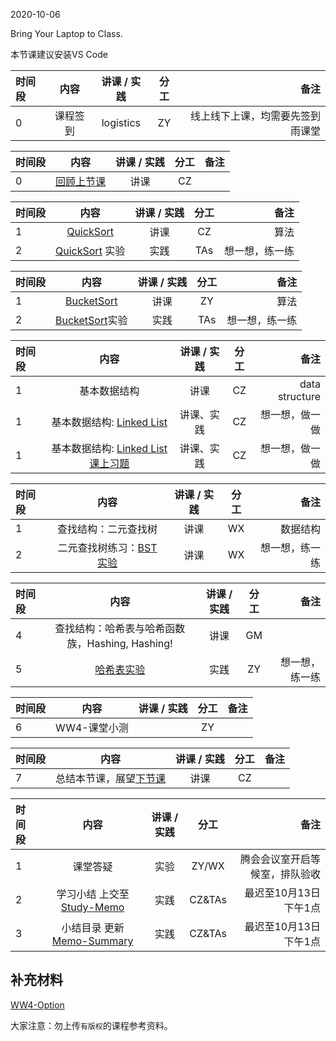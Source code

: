 2020-10-06

Bring Your Laptop to Class. 

本节课建议安装VS Code

|时间段     |  内容   | 讲课 / 实践     |  分工  |   备注       |
| :---      |   :----:  |   :----:    |    :----:    |       ---:   |
|   0       | 课程签到  |  logistics   |     ZY     |   线上线下上课，均需要先签到雨课堂     |


|时间段 |  内容 | 讲课 / 实践     |  分工  |备注       |
| :--- |   :----:    |   :----:    |    :----:    |       ---: |
|   0  |  [回顾上节课](../WW3/WW3-Plan.md)  |  讲课    |     CZ     |      |

|时间段   |  内容    | 讲课 / 实践     |  分工  |备注       |
| :---    |   :----:    |   :----:    |    :----:    |       ---: |
|   1     | [QuickSort](./Sorting%20Algorithms.pdf)      |  讲课    |     CZ     |    算法     |
|   2     | [QuickSort](../../../Computing/Algorithm/cs161-2018/lecture5_quicksort.ipynb) 实验   |  实践   |     TAs     |    想一想，练一练       |


|时间段   |  内容 | 讲课 / 实践     |  分工  |备注       |
| :---    |   :----:    |   :----:    |    :----:    |       ---: |
|   1     | [BucketSort](./Sorting%20Algorithms.pdf)      |  讲课    |     ZY     |   算法     |
|   2     | [BucketSort](../../../Computing/Algorithm/Sorting_Algorithms_Python/bucket_sort_hw.ipynb)实验  |  实践   |     TAs     |    想一想，练一练       |


|时间段  |  内容 | 讲课 / 实践     |  分工  |备注       |
| :---  |   :----:    |   :----:    |    :----:    |       ---: |
|   1   | 基本数据结构  |  讲课  |     CZ  |   data structure      |
|   1   | 基本数据结构: [Linked List](../../../Computing/Algorithm/linked-list.ipynb)   |  讲课、实践   |     CZ  |   想一想，做一做      |
|   1   | 基本数据结构: [Linked List课上习题](../../../Computing/Algorithm/LinkList课上习题.ipynb)   |  讲课、实践   |     CZ  |   想一想，做一做      |


|时间段 |  内容  | 讲课 / 实践 |  分工  |备注  |
| :--- | :----: | :----: | :----:  |  ---: |
|   1  |  查找结构：二元查找树  |  讲课    |     WX     |  数据结构   |
|   2  |  二元查找树练习：[BST实验](../../../Computing/Algorithm/BST课上习题.ipynb)    |  讲课    |     WX     |   想一想，练一练  |


|时间段 |  内容  | 讲课 / 实践 |  分工  |备注  |
| :--- | :----: | :----: | :----:  |  ---: |
|   4  |  查找结构：哈希表与哈希函数族，Hashing, Hashing!  |  讲课    |     GM     |
|   5  |  [哈希表实验](../../../Computing/Algorithm/cs161-2018/Lecture8_hashing.ipynb)   |  实践    |     ZY     |    想一想，练一练       |


|时间段 |  内容    | 讲课 / 实践 |  分工  |备注  |
| :--- | :----: | :----: | :----:  |  ---: |
|   6  |  WW4-课堂小测   |       |    ZY    |     |

|时间段 |  内容    | 讲课 / 实践 |  分工  |备注  |
| :--- | :----: | :----: | :----:  |  ---: |
|   7  | 总结本节课，展望[下节课](../WW5/WW5-Plan.md)      |  讲课    |     CZ     |         |


|时间段     |  内容    | 讲课 / 实践     |  分工  | 备注       |
| :---      |   :----:    |   :----:    |    :----:    |       ---: |
|   1      |  课堂答疑     |  实验   |     ZY/WX     |    腾会会议室开启等候室，排队验收     |
|   2      | 学习小结 上交至[Study-Memo](../../Memos/Study-Memo)    |  实践    |     CZ&TAs     |   最迟至10月13日下午1点      |
|   3      | 小结目录 更新 [Memo-Summary](../../Memos/Memo-Summary)  |  实践    |     CZ&TAs     |   最迟至10月13日下午1点      |

## 补充材料

[WW4-Option](WW4-Option.md)

大家注意：勿上传``有版权``的课程参考资料。

